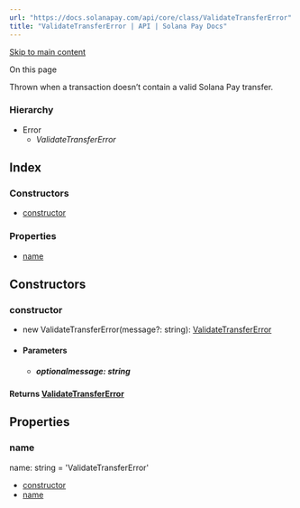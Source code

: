 ```yaml
---
url: "https://docs.solanapay.com/api/core/class/ValidateTransferError"
title: "ValidateTransferError | API | Solana Pay Docs"
---
```


[Skip to main content](https://docs.solanapay.com/api/core/class/ValidateTransferError#)

On this page

Thrown when a transaction doesn’t contain a valid Solana Pay transfer.

### Hierarchy

- Error
  - _ValidateTransferError_

## Index

### Constructors

- [constructor](https://docs.solanapay.com/api/core/class/ValidateTransferError#constructor)

### Properties

- [name](https://docs.solanapay.com/api/core/class/ValidateTransferError#name)

## Constructors

### constructor

- new ValidateTransferError(message?: string): [ValidateTransferError](https://docs.solanapay.com/api/core/class/ValidateTransferError)

- #### Parameters



  - ##### optionalmessage: string


#### Returns [ValidateTransferError](https://docs.solanapay.com/api/core/class/ValidateTransferError)

## Properties

### name

name: string = 'ValidateTransferError'

- [constructor](https://docs.solanapay.com/api/core/class/ValidateTransferError#constructor)
- [name](https://docs.solanapay.com/api/core/class/ValidateTransferError#name)